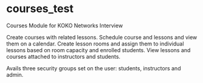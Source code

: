 # courses_test
Courses Module for KOKO Networks Interview

Create courses with related lessons. 
Schedule course and lessons and view them on a calendar.
Create lesson rooms and assign them to individual lessons based on room capacity
and enrolled students.
View lessons and courses attached to instructors and students.

Avails three security groups set on the user: students, instructors and admin.
